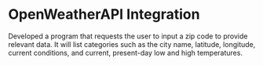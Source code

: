 # OpenWeatherAPI Integration
Developed a program that requests the user to input a zip code to provide relevant data. 
It will list categories such as the city name, latitude, longitude, current conditions, and current, present-day low and high temperatures.
